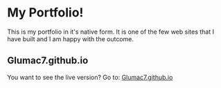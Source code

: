 # My Portfolio!
This is my portfolio in it's native form. It is one of the few web sites that I have built and I am happy with the outcome.

## Glumac7.github.io
You want to see the live version?
Go to: [Glumac7.github.io](https://Glumac7.github.io)